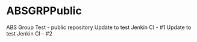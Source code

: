 # ABSGRPPublic
ABS Group Test - public repository
Update to test Jenkin CI - #1
Update to test Jenkin CI - #2
